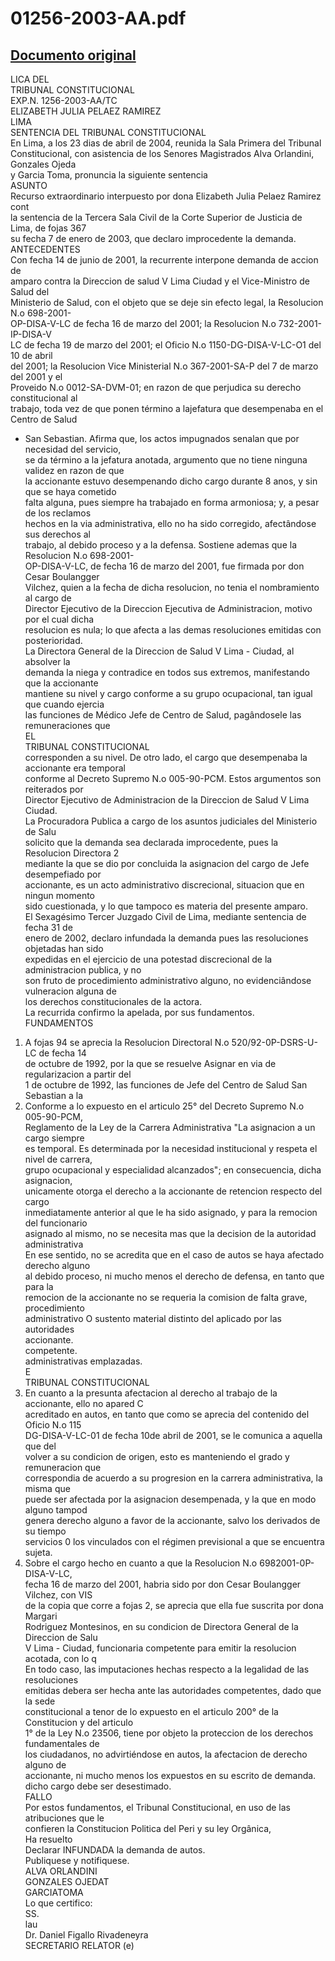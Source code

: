 
01256-2003-AA.pdf
=================
  
[Documento original](https://tc.gob.pe/jurisprudencia/2004/01256-2003-AA.pdf)  
---  
LICA DEL  
TRIBUNAL CONSTITUCIONAL  
EXP.N. 1256-2003-AA/TC  
ELIZABETH JULIA PELAEZ RAMIREZ  
LIMA  
SENTENCIA DEL TRIBUNAL CONSTITUCIONAL  
En Lima, a los 23 dias de abril de 2004, reunida la Sala Primera del Tribunal  
Constitucional, con asistencia de los Senores Magistrados Alva Orlandini, Gonzales Ojeda  
y Garcia Toma, pronuncia la siguiente sentencia  
ASUNTO  
Recurso extraordinario interpuesto por dona Elizabeth Julia Pelaez Ramirez cont  
la sentencia de la Tercera Sala Civil de la Corte Superior de Justicia de Lima, de fojas 367  
su fecha 7 de enero de 2003, que declaro improcedente la demanda.  
ANTECEDENTES  
Con fecha 14 de junio de 2001, la recurrente interpone demanda de accion de  
amparo contra la Direccion de salud V Lima Ciudad y el Vice-Ministro de Salud del  
Ministerio de Salud, con el objeto que se deje sin efecto legal, la Resolucion N.o 698-2001-  
OP-DISA-V-LC de fecha 16 de marzo del 2001; la Resolucion N.o 732-2001-IP-DISA-V  
LC de fecha 19 de marzo del 2001; el Oficio N.o 1150-DG-DISA-V-LC-O1 del 10 de abril  
del 2001; la Resolucion Vice Ministerial N.o 367-2001-SA-P del 7 de marzo del 2001 y el  
Proveido N.o 0012-SA-DVM-01; en razon de que perjudica su derecho constitucional al  
trabajo, toda vez de que ponen término a lajefatura que desempenaba en el Centro de Salud  
- San Sebastian. Afirma que, los actos impugnados senalan que por necesidad del servicio,  
se da término a la jefatura anotada, argumento que no tiene ninguna validez en razon de que  
la accionante estuvo desempenando dicho cargo durante 8 anos, y sin que se haya cometido  
falta alguna, pues siempre ha trabajado en forma armoniosa; y, a pesar de los reclamos  
hechos en la via administrativa, ello no ha sido corregido, afectândose sus derechos al  
trabajo, al debido proceso y a la defensa. Sostiene ademas que la Resolucion N.o 698-2001-  
OP-DISA-V-LC, de fecha 16 de marzo del 2001, fue firmada por don Cesar Boulangger  
Vilchez, quien a la fecha de dicha resolucion, no tenia el nombramiento al cargo de  
Director Ejecutivo de la Direccion Ejecutiva de Administracion, motivo por el cual dicha  
resolucion es nula; lo que afecta a las demas resoluciones emitidas con posterioridad.  
La Directora General de la Direccion de Salud V Lima - Ciudad, al absolver la  
demanda la niega y contradice en todos sus extremos, manifestando que la accionante  
mantiene su nivel y cargo conforme a su grupo ocupacional, tan igual que cuando ejercia  
las funciones de Médico Jefe de Centro de Salud, pagândosele las remuneraciones que  
EL  
TRIBUNAL CONSTITUCIONAL  
corresponden a su nivel. De otro lado, el cargo que desempenaba la accionante era temporal  
conforme al Decreto Supremo N.o 005-90-PCM. Estos argumentos son reiterados por  
Director Ejecutivo de Administracion de la Direccion de Salud V Lima Ciudad.  
La Procuradora Publica a cargo de los asuntos judiciales del Ministerio de Salu  
solicito que la demanda sea declarada improcedente, pues la Resolucion Directora 2  
mediante la que se dio por concluida la asignacion del cargo de Jefe desempefiado por  
accionante, es un acto administrativo discrecional, situacion que en ningun momento  
sido cuestionada, y lo que tampoco es materia del presente amparo.  
El Sexagésimo Tercer Juzgado Civil de Lima, mediante sentencia de fecha 31 de  
enero de 2002, declaro infundada la demanda pues las resoluciones objetadas han sido  
expedidas en el ejercicio de una potestad discrecional de la administracion publica, y no  
son fruto de procedimiento administrativo alguno, no evidenciândose vulneracion alguna de  
los derechos constitucionales de la actora.  
La recurrida confirmo la apelada, por sus fundamentos.  
FUNDAMENTOS  
1. A fojas 94 se aprecia la Resolucion Directoral N.o 520/92-0P-DSRS-U-LC de fecha 14  
de octubre de 1992, por la que se resuelve Asignar en via de regularizacion a partir del  
1 de octubre de 1992, las funciones de Jefe del Centro de Salud San Sebastian a la  
2. Conforme a lo expuesto en el articulo 25° del Decreto Supremo N.o 005-90-PCM,  
Reglamento de la Ley de la Carrera Administrativa "La asignacion a un cargo siempre  
es temporal. Es determinada por la necesidad institucional y respeta el nivel de carrera,  
grupo ocupacional y especialidad alcanzados"; en consecuencia, dicha asignacion,  
unicamente otorga el derecho a la accionante de retencion respecto del cargo  
inmediatamente anterior al que le ha sido asignado, y para la remocion del funcionario  
asignado al mismo, no se necesita mas que la decision de la autoridad administrativa  
En ese sentido, no se acredita que en el caso de autos se haya afectado derecho alguno  
al debido proceso, ni mucho menos el derecho de defensa, en tanto que para la  
remocion de la accionante no se requeria la comision de falta grave, procedimiento  
administrativo O sustento material distinto del aplicado por las autoridades  
accionante.  
competente.  
administrativas emplazadas.  
E  
TRIBUNAL CONSTITUCIONAL  
4. En cuanto a la presunta afectacion al derecho al trabajo de la accionante, ello no apared C  
acreditado en autos, en tanto que como se aprecia del contenido del Oficio N.o 115  
DG-DISA-V-LC-01 de fecha 10de abril de 2001, se le comunica a aquella que del  
volver a su condicion de origen, esto es manteniendo el grado y remuneracion que  
correspondia de acuerdo a su progresion en la carrera administrativa, la misma que  
puede ser afectada por la asignacion desempenada, y la que en modo alguno tampod  
genera derecho alguno a favor de la accionante, salvo los derivados de su tiempo  
servicios 0 los vinculados con el régimen previsional a que se encuentra sujeta.  
5. Sobre el cargo hecho en cuanto a que la Resolucion N.o 6982001-0P-DISA-V-LC,  
fecha 16 de marzo del 2001, habria sido por don Cesar Boulangger Vilchez, con VIS  
de la copia que corre a fojas 2, se aprecia que ella fue suscrita por dona Margari  
Rodriguez Montesinos, en su condicion de Directora General de la Direccion de Salu  
V Lima - Ciudad, funcionaria competente para emitir la resolucion acotada, con lo q  
En todo caso, las imputaciones hechas respecto a la legalidad de las resoluciones  
emitidas debera ser hecha ante las autoridades competentes, dado que la sede  
constitucional a tenor de lo expuesto en el articulo 200° de la Constitucion y del articulo  
1° de la Ley N.o 23506, tiene por objeto la proteccion de los derechos fundamentales de  
los ciudadanos, no advirtiéndose en autos, la afectacion de derecho alguno de  
accionante, ni mucho menos los expuestos en su escrito de demanda.  
dicho cargo debe ser desestimado.  
FALLO  
Por estos fundamentos, el Tribunal Constitucional, en uso de las atribuciones que le  
confieren la Constitucion Politica del Peri y su ley Orgânica,  
Ha resuelto  
Declarar INFUNDADA la demanda de autos.  
Publiquese y notifiquese.  
ALVA ORLANDINI  
GONZALES OJEDAT  
GARCIATOMA  
Lo que certifico:  
SS.  
lau  
Dr. Daniel Figallo Rivadeneyra  
SECRETARIO RELATOR (e)